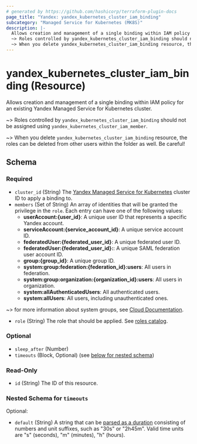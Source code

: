 ```yaml
---
# generated by https://github.com/hashicorp/terraform-plugin-docs
page_title: "Yandex: yandex_kubernetes_cluster_iam_binding"
subcategory: "Managed Service for Kubernetes (MK8S)"
description: |-
  Allows creation and management of a single binding within IAM policy for an existing Yandex Managed Service for Kubernetes cluster.
  ~> Roles controlled by yandex_kubernetes_cluster_iam_binding should not be assigned using yandex_kubernetes_cluster_iam_member.
  ~> When you delete yandex_kubernetes_cluster_iam_binding resource, the roles can be deleted from other users within the folder as well. Be careful!
---
```


# yandex_kubernetes_cluster_iam_binding (Resource)

Allows creation and management of a single binding within IAM policy for an existing Yandex Managed Service for Kubernetes cluster.

~> Roles controlled by `yandex_kubernetes_cluster_iam_binding` should not be assigned using `yandex_kubernetes_cluster_iam_member`.

~> When you delete `yandex_kubernetes_cluster_iam_binding` resource, the roles can be deleted from other users within the folder as well. Be careful!



<!-- schema generated by tfplugindocs -->
## Schema

### Required

- `cluster_id` (String) The [Yandex Managed Service for Kubernetes](https://yandex.cloud/docs/managed-kubernetes/) cluster ID to apply a binding to.
- `members` (Set of String) An array of identities that will be granted the privilege in the `role`. Each entry can have one of the following values:
  * **userAccount:{user_id}**: A unique user ID that represents a specific Yandex account.
  * **serviceAccount:{service_account_id}**: A unique service account ID.
  * **federatedUser:{federated_user_id}**: A unique federated user ID.
  * **federatedUser:{federated_user_id}:**: A unique SAML federation user account ID.
  * **group:{group_id}**: A unique group ID.
  * **system:group:federation:{federation_id}:users**: All users in federation.
  * **system:group:organization:{organization_id}:users**: All users in organization.
  * **system:allAuthenticatedUsers**: All authenticated users.
  * **system:allUsers**: All users, including unauthenticated ones.

~> for more information about system groups, see [Cloud Documentation](https://yandex.cloud/docs/iam/concepts/access-control/system-group).
- `role` (String) The role that should be applied. See [roles catalog](https://yandex.cloud/docs/iam/roles-reference).

### Optional

- `sleep_after` (Number)
- `timeouts` (Block, Optional) (see [below for nested schema](#nestedblock--timeouts))

### Read-Only

- `id` (String) The ID of this resource.

<a id="nestedblock--timeouts"></a>
### Nested Schema for `timeouts`

Optional:

- `default` (String) A string that can be [parsed as a duration](https://pkg.go.dev/time#ParseDuration) consisting of numbers and unit suffixes, such as "30s" or "2h45m". Valid time units are "s" (seconds), "m" (minutes), "h" (hours).
